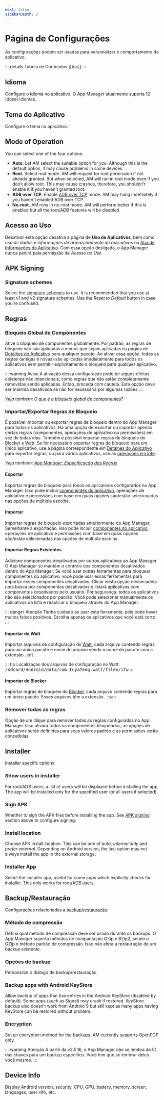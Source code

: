 ```yaml
---
next: false
sidebarDepth: 2
---
```


# Página de Configurações
As configurações podem ser usadas para personalizar o comportamento do aplicativo.

::: details Tabela de Conteúdos
[[toc]]
:::

## Idioma
Configure o idioma no aplicativo. O App Manager atualmente suporta 12 (doze) idiomas.

## Tema do Aplicativo
Configure o tema no aplicativo.

## Mode of Operation
You can select one of the four options:
- **Auto.** Let AM select the suitable option for you. Although this is the default option, it may cause problems in some devices.
- **Root.** Select root mode. AM will request for root permission if not already granted. But when selected, AM will run in root mode even if you don't allow root. This may cause crashes, therefore, you shouldn't enable it if you haven't granted root.
- **ADB over TCP.** Enable [ADB over TCP][1] mode. AM may hang indefinitely if you haven't enabled ADB over TCP.
- **No-root.** AM runs in no-root mode. AM will perform better if this is enabled but all the root/ADB features will be disabled.

## Acesso ao Uso
Desativar esta opção desativa a página de **Uso de Aplicativos**, bem como _uso de dados_ e _informações de armazenamento de aplicativos_ na [Aba de Informações do Aplicativo][3]. Com essa opção desligada, o App Manager nunca pedirá pela permissão de _Acesso ao Uso_

## APK Signing
### Signature schemes
Select the [signature schemes](https://source.android.com/security/apksigning) to use. It is recommended that you use at least v1 and v2 signature schemes. Use the _Reset to Default_ button in case you're confused.

## Regras

### Bloqueio Global de Componentes
Ative o bloqueio de componentes globalmente. Por padrão, as regras de bloqueio não são aplicadas a menos que sejam aplicadas na página de [Detalhes do Aplicativo][2] para qualquer pacote. Ao ativar essa opção, todas as regras (antigas e novas) são aplicadas imediatamente para todos os aplicativos sem permitir explicitamente o bloqueio para qualquer aplicativo.

::: warning Aviso
A ativação dessa configuração pode ter alguns efeitos colaterais não intencionais, como regras que não estão completamente removidas sendo aplicadas. Então, proceda com cautela. Esta opção deve ser mantida desativada se não for necessária por algumas razões.
:::

_Veja também: [O que é o bloqueio global de componentes?][7]_

### Importar/Exportar Regras de Bloqueio
É possível importar ou exportar regras de bloqueio dentro do App Manager para todos os aplicativos. Há uma opção de exportar ou importar apenas certas regras (componentes, operações de aplicativo ou permissões) em vez de todas elas. Também é possível importar regras de bloqueio do [Blocker][4] e [Watt][5]. Se for necessário exportar regras de bloqueio para um único aplicativo, use a página correspondente em [Detalhes do Aplicativo][2] para exportar regras, ou para vários aplicativos, use as [operações em lote][6].

_Veja também: [App Manager: Especificação das Regras][rules_spec]_

#### Exportar
Exportar regras de bloqueio para todos os aplicativos configurados no App Manager. Isso pode incluir [componentes do aplicativo][what_are_components], operações de aplicativo e permissões com base em quais opções são/estão selecionadas nas opções de múltipla escolha.

#### Importar
Importar regras de bloqueio exportadas anteriormente do App Manager. Semelhante à exportação, isso pode incluir [componentes do aplicativo][what_are_components], operações de aplicativo e permissões com base em quais opções são/estão selecionadas nas opções de múltipla escolha.

#### Importar Regras Existentes
Adicione componentes desativados por outros aplicativos ao App Manager. O App Manager só mantém o controle dos componentes desativados dentro do App Manager. Se você usar outras ferramentas para bloquear componentes do aplicativo, você pode usar essas ferramentas para importar esses componentes desativados. Clicar nesta opção desencadeia uma busca por componentes desativados e listará aplicativos com componentes desativados pelo usuário. Por segurança, todos os aplicativos não são selecionados por padrão. Você pode selecionar manualmente os aplicativos da lista e reaplicar o bloqueio através do App Manager.

::: danger Atenção
Tenha cuidado ao usar esta ferramenta, pois pode haver muitos falsos positivos. Escolha apenas os aplicativos que você está certo.
:::

#### Importar do Watt
Importar arquivos de configuração do [Watt][5], cada arquivo contendo regras para um único pacote e nome do arquivo sendo o nome do pacote com a extensão `.xml`.

::: tip
Localização dos arquivos de configuração no Watt: <tt>/sdcard/Android/data/com.tuyafeng.watt/files/ifw</tt>
:::

#### Importar do Blocker
Importar regras de bloqueio do [Blocker][4], cada arquivo contendo regras para um único pacote. Esses arquivos têm a extensão `.json`.

### Remover todas as regras
Opção de um clique para remover todas as regras configuradas no App Manager. Isso ativará todos os componentes bloqueados, as opções de aplicativos serão definidas para seus valores padrão e as permissões serão concedidas.

## Installer
Installer specific options

### Show users in installer
For root/ADB users, a list of users will be displayed before installing the app. The app will be installed only for the specified user (or all users if selected).

### Sign APK
Whether to sign the APK files before installing the app. See [APK signing](#apk-signing) section above to configure signing.

### Install location
Choose APK install location. This can be one of _auto_, _internal only_ and _prefer external_. Depending on Android version, the last option may not always install the app in the external storage.

### Installer App
Select the installer app, useful for some apps which explicitly checks for installer. This only works for root/ADB users.

## Backup/Restauração
Configurações relacionadas a [backup/restauração][backup_restore].

### Método de compressão
Defina qual método de compressão deve ser usado durante os backups. O App Manager suporta métodos de compactação GZip e BZip2, sendo o GZip o método padrão de compressão. Isso não afeta a restauração de um backup existente.

### Opções de backup
Personalize o diálogo de backup/restauração.

### Backup apps with Android KeyStore
Allow backup of apps that has entries in the Android KeyStore (disabled by default). Some apps (such as Signal) may crash if restored. KeyStore backup also doesn't work from Android 9 but still kept as many apps having KeyStore can be restored without problem.

### Encryption
Set an encryption method for the backups. AM currently supports OpenPGP only.

::: warning Atenção
A partir da v2.5.16, o App Manager não se lembra do ID das chaves para um backup específico. Você tem que se lembrar deles você mesmo.
:::

## Device Info
Display Android version, security, CPU, GPU, battery, memory, screen, languages, user info, etc.

[1]: ./adb-over-tcp.md
[2]: ./app-details-page.md
[3]: ./app-details-page.md#aba-de-informacoes-do-aplicativo
[4]: https://github.com/lihenggui/blocker
[5]: https://github.com/tuyafeng/Watt
[6]: ./main-page.md#operacoes-em-lote
[7]: ../faq/app-components.md#o-que-e-o-bloqueio-global-de-componentes
[what_are_components]: ../faq/app-components.md#o-que-sao-os-componentes-de-aplicativo
[rules_spec]: ../tech/rules-specification.md
[backup_restore]: ./backup-restore.md
